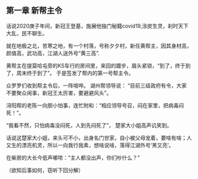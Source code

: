 ## 第一章 新帮主令


话说2020庚子年间，新冠王登基，施展他独门秘籍covid19,涂炭生灵，刹时天下大乱，民不聊生。

就在地极之北，苦寒之地，有一个村落，号称夕夕村，新任黄帮主，因其身材高，颜值高，武功高，江湖人送外号“黄三高”. 

黄帮主在提莫哈屯旁的KS车行的房间里，来回的踱步，眉头紧锁，“到了，终于到了，周末终于到了”。 于是签发了帮内的第一号帮主令。

众罗罗们收到帮主令后，一阵喧哗。 湖州帮领导说： “目前三级政府有令，大家不要聚众闹事，新冠王太厉害，要避避风头”。

浔阳帮的老陈一向胆小怕事，连忙附和：“相应领导号召，闷在家里，把病毒闷死！”。

“我看不然，只怕病毒没闷死，人到先闷死了”， 楚家大小姐高声讥笑到。 

话说这楚家大小姐，来头可不小，出身名门世家，自小被父母宠着，要啥有啥；人又生的漂亮机灵，所以一向我行我素，想啥说啥，落得江湖外号‘黑又亮’。

在柴房的大长今低声嘟哝：“主人都没出声，你们吵什么？”

（欲知后事如何，窃听下回分解）
